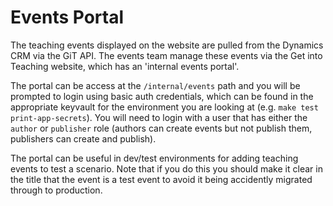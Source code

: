 # Events Portal

The teaching events displayed on the website are pulled from the Dynamics CRM via the GiT API. The events team manage these events via the Get into Teaching website, which has an 'internal events portal'.

The portal can be access at the `/internal/events` path and you will be prompted to login using basic auth credentials, which can be found in the appropriate keyvault for the environment you are looking at (e.g. `make test print-app-secrets`). You will need to login with a user that has either the `author` or `publisher` role (authors can create events but not publish them, publishers can create and publish).

The portal can be useful in dev/test environments for adding teaching events to test a scenario. Note that if you do this you should make it clear in the title that the event is a test event to avoid it being accidently migrated through to production.

